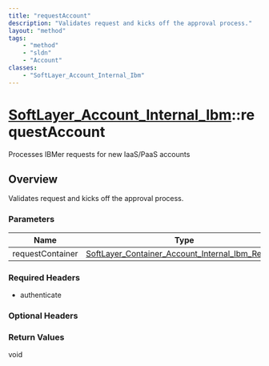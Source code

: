 ```yaml
---
title: "requestAccount"
description: "Validates request and kicks off the approval process."
layout: "method"
tags:
    - "method"
    - "sldn"
    - "Account"
classes:
    - "SoftLayer_Account_Internal_Ibm"
---
```

# [SoftLayer_Account_Internal_Ibm](/reference/services/SoftLayer_Account_Internal_Ibm)::requestAccount

Processes IBMer requests for new IaaS/PaaS accounts


## Overview 
Validates request and kicks off the approval process. 

### Parameters 
|Name | Type | Description |
| --- | --- | --- |
|requestContainer| <a href='/reference/datatypes/SoftLayer_Container_Account_Internal_Ibm_Request'>SoftLayer_Container_Account_Internal_Ibm_Request </a>| |


### Required Headers
* authenticate

### Optional Headers

### Return Values
void

